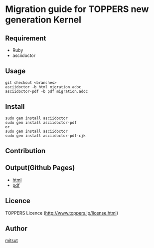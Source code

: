 Migration guide for TOPPERS new generation Kernel
====

## Requirement

* Ruby
* asciidoctor

## Usage

    git checkout <branches>
    asciidoctor -b html migration.adoc
    asciidoctor-pdf -b pdf migration.adoc

## Install

    sudo gem install asciidoctor
    sudo gem install asciidoctor-pdf
    or
    sudo gem install asciidoctor
    sudo gem install asciidoctor-pdf-cjk

## Contribution

## Output(Github Pages)

* [html](https://mitsut.github.io/toppers_migration/)
* [pdf](https://mitsut.github.io/toppers_migration/migration.pdf)

## Licence

TOPPERS Licence (http://www.toppers.jp/license.html)

## Author

[mitsut](https://github.com/mitsut)
